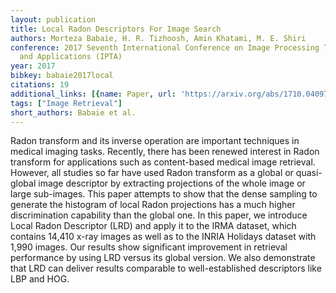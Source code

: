 ```yaml
---
layout: publication
title: Local Radon Descriptors For Image Search
authors: Morteza Babaie, H. R. Tizhoosh, Amin Khatami, M. E. Shiri
conference: 2017 Seventh International Conference on Image Processing Theory, Tools
  and Applications (IPTA)
year: 2017
bibkey: babaie2017local
citations: 19
additional_links: [{name: Paper, url: 'https://arxiv.org/abs/1710.04097'}]
tags: ["Image Retrieval"]
short_authors: Babaie et al.
---
```

Radon transform and its inverse operation are important techniques in medical
imaging tasks. Recently, there has been renewed interest in Radon transform for
applications such as content-based medical image retrieval. However, all
studies so far have used Radon transform as a global or quasi-global image
descriptor by extracting projections of the whole image or large sub-images.
This paper attempts to show that the dense sampling to generate the histogram
of local Radon projections has a much higher discrimination capability than the
global one. In this paper, we introduce Local Radon Descriptor (LRD) and apply
it to the IRMA dataset, which contains 14,410 x-ray images as well as to the
INRIA Holidays dataset with 1,990 images. Our results show significant
improvement in retrieval performance by using LRD versus its global version. We
also demonstrate that LRD can deliver results comparable to well-established
descriptors like LBP and HOG.